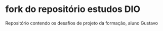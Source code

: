 # fork do repositório estudos DIO
Repositório contendo os desafios de projeto da formação, aluno Gustavo
